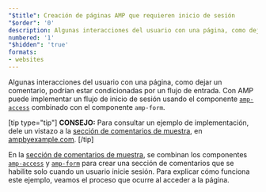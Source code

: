 ```yaml
---
"$title": Creación de páginas AMP que requieren inicio de sesión
"$order": '0'
description: Algunas interacciones del usuario con una página, como dejar un comentario, podrían estar condicionadas por un flujo de entrada. Puede implementar un flujo de inicio de sesión...
numbered: '1'
"$hidden": 'true'
formats:
- websites
---
```


Algunas interacciones del usuario con una página, como dejar un comentario, podrían estar condicionadas por un flujo de entrada. Con AMP puede implementar un flujo de inicio de sesión usando el componente [`amp-access`](../../../../documentation/components/reference/amp-access.md) combinado con el componente <a><code>amp-form</code></a>.

[tip type="tip"] **CONSEJO:** Para consultar un ejemplo de implementación, dele un vistazo a la [sección de comentarios de muestra](../../../../documentation/examples/documentation/Comment_Section.html), en [ampbyexample.com](../../../../documentation/examples/index.html). [/tip]

En la [sección de comentarios de muestra](../../../../documentation/examples/documentation/Comment_Section.html), se combinan los componentes [`amp-access`](../../../../documentation/components/reference/amp-access.md) y [`amp-form`](../../../../documentation/components/reference/amp-form.md) para crear una sección de comentarios que se habilite solo cuando un usuario inicie sesión. Para explicar cómo funciona este ejemplo, veamos el proceso que ocurre al acceder a la página.

